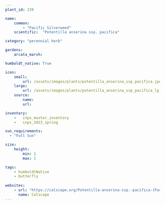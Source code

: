 ```yaml
---
plant_id: 239 

name: 
    common: 
        - "Pacific Silverweed"  
    scientific:  "Potentilla anserina ssp. pacifica"  

category: "perennial herb"

gardens: 
    arcata_marsh:

humboldt_native: True

icon: 
    small: 
        url: /assets/images/plants/potentilla_anserina_ssp_pacifica.jpg 
    large: 
        url: /assets/images/plants/potentilla_anserina_ssp_pacifica_lg.jpg 
    source: 
        name: 
        url: 

inventory: 
    -   cnps_master_inventory
    -   cnps_2023_spring

sun_requirements:
  - "Full Sun"

size:
    height: 
        min: 1
        max: 1 

tags:
    - humboldtNative
    - butterfly
 
websites: 
    - url: "https://calscape.org/Potentilla-anserina-ssp.-pacifica-(Pacific-Potentilla)?srchcr=sc5819b477e8576"
      name: Calscape
---
```

